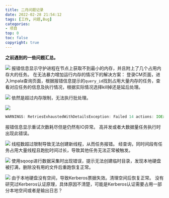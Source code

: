 ```yaml
---
title: 二月问题记录
date: 2022-02-28 21:54:12
tags: [工作, 问题,Bug]
categories:
- 项目
top: 0
toc: false
copyright: true
---
```


**之前遇到的一些问题汇总。**

<!--more-->

![](/二月问题记录/问题6.png)
报错信息显示守护进程在节点上获取不到最小的内存，并且附上了几个占用内存大的任务。
在无法暴力增加运行内存的情况下的解决方案：
登录CM页面，进入Impala查询页面，根据报错信息提示的`query_id`找到占用大量内存的任务，查看对应任务的信息及执行情况，根据实际情况选择kill掉还是延后处理。

![](/二月问题记录/问题1.png)
依然是超过内存限制，无法执行批处理。

![](/二月问题记录/问题2.png)

```java
WARNINGS: RetriesExhaustedWithDetailsException: Failed 14 actions: IOException: 14 times
```

报错信息显示重试次数耗尽但是仍然有IO异常。
高并发或者大数据量任务执行时出现此错误。

![](/二月问题记录/问题5.png)
线程数超过限制导致无法创建新线程，从而任务报错。
经查询，同时间段有任务占用大量线程且跑批时间过长，导致其他任务无法正常被触发。

![](/二月问题记录/问题3.png)
使用sqoop进行数据采集时出现错误，提示无法创建临时目录，发现本地硬盘被打满，删除没有用的文件后重跑恢复正常。

![](/二月问题记录/问题4.png)
由于本地硬盘没有空间，导致Kerberos票据失效。清理空间后恢复正常。
没有研究过Kerberos认证原理，具体原因不清楚，可能是Kerberos认证需要占用一部分本地空间或者是输出日志？



